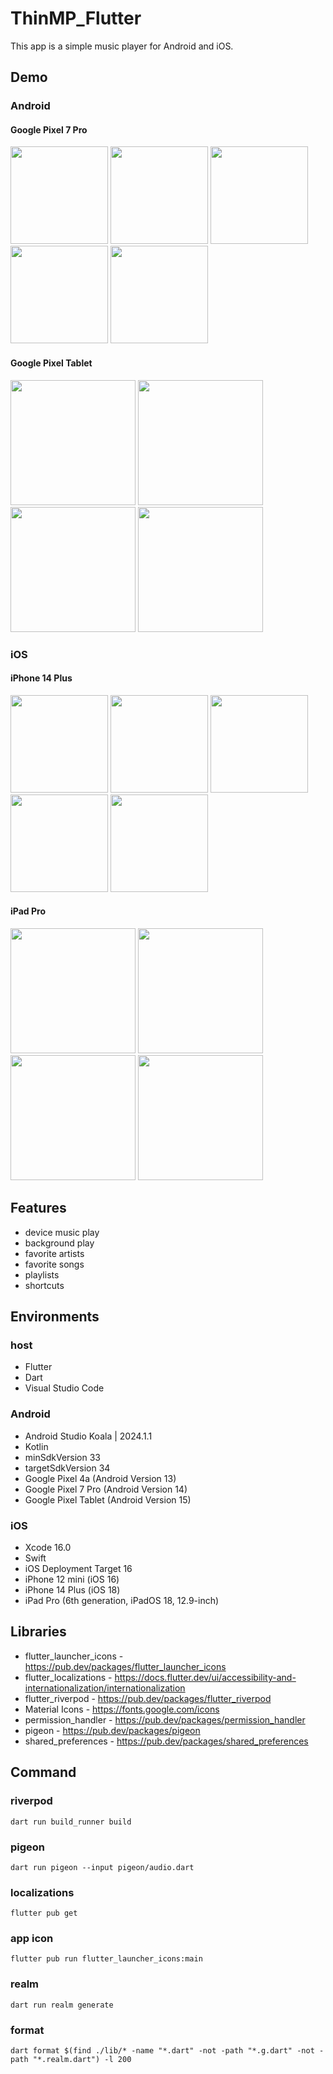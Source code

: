 # ThinMP_Flutter

This app is a simple music player for Android and iOS.

## Demo

### Android

#### Google Pixel 7 Pro

<img src="https://github.com/user-attachments/assets/50e3db06-3e94-4901-bbad-2945e869a604" width="156"> <img src="https://github.com/user-attachments/assets/77ab61ec-7508-45d3-818a-22568ee0fad8" width="156"> <img src="https://github.com/user-attachments/assets/21ffa98d-dd17-41fd-95c1-ef9904efd928" width="156"> <img src="https://github.com/user-attachments/assets/8b20922c-b690-4d72-bf92-698b4af0b13c" width="156"> <img src="https://github.com/user-attachments/assets/feca49bc-5b6d-4400-89e8-5f02dab4367f" width="156">

#### Google Pixel Tablet

<img src="https://github.com/user-attachments/assets/86790a60-41b5-4ff5-97df-af9ab6c0b9fd" width="200"> <img src="https://github.com/user-attachments/assets/ad49ccb6-a082-4518-a9b0-6c2d15c144f0" width="200"> <img src="https://github.com/user-attachments/assets/7f3de9b2-eabc-40d2-8665-c39dd765c656" width="200"> <img src="https://github.com/user-attachments/assets/608b4fa9-3d39-4841-8c02-9461389cbc6a" width="200">

### iOS

#### iPhone 14 Plus

<img src="https://github.com/user-attachments/assets/38f93429-0880-423f-88a0-b875c09fe1e6" width="156"> <img src="https://github.com/user-attachments/assets/e49f468c-21fc-4910-bd05-632482ab9aff" width="156"> <img src="https://github.com/user-attachments/assets/917b5f8c-b4d5-4d15-8385-c64deafdc830" width="156"> <img src="https://github.com/user-attachments/assets/ce7beb33-00a7-4bd7-a679-2bcb1429e777" width="156"> <img src="https://github.com/user-attachments/assets/f40e8108-b300-44eb-9b58-53cf5f81d37f" width="156">

#### iPad Pro

<img src="https://github.com/user-attachments/assets/ba1ba027-6ac0-45e4-acc1-e25c3b1b469a" width="200"> <img src="https://github.com/user-attachments/assets/30ca1129-b0dd-4f56-80ac-7d4dd4515713" width="200"> <img src="https://github.com/user-attachments/assets/cf191e1e-9d50-4e49-84ff-e74f7f8b14ba" width="200"> <img src="https://github.com/user-attachments/assets/d5013a96-63c4-4a73-9ce9-fb4fa9dfbc33" width="200">

## Features

* device music play
* background play
* favorite artists
* favorite songs
* playlists
* shortcuts

## Environments

### host

* Flutter
* Dart
* Visual Studio Code

### Android

* Android Studio Koala | 2024.1.1
* Kotlin
* minSdkVersion 33
* targetSdkVersion 34
* Google Pixel 4a (Android Version 13)
* Google Pixel 7 Pro (Android Version 14)
* Google Pixel Tablet (Android Version 15)

### iOS

* Xcode 16.0
* Swift
* iOS Deployment Target 16
* iPhone 12 mini (iOS 16)
* iPhone 14 Plus (iOS 18)
* iPad Pro (6th generation, iPadOS 18, 12.9-inch)

## Libraries

* flutter_launcher_icons - https://pub.dev/packages/flutter_launcher_icons
* flutter_localizations - https://docs.flutter.dev/ui/accessibility-and-internationalization/internationalization
* flutter_riverpod - https://pub.dev/packages/flutter_riverpod
* Material Icons - https://fonts.google.com/icons
* permission_handler - https://pub.dev/packages/permission_handler
* pigeon - https://pub.dev/packages/pigeon
* shared_preferences - https://pub.dev/packages/shared_preferences

## Command

### riverpod

```
dart run build_runner build
```

### pigeon

```
dart run pigeon --input pigeon/audio.dart
```

### localizations

```
flutter pub get
```

### app icon

```
flutter pub run flutter_launcher_icons:main
```

### realm

```
dart run realm generate
```

### format

```
dart format $(find ./lib/* -name "*.dart" -not -path "*.g.dart" -not -path "*.realm.dart") -l 200
```
